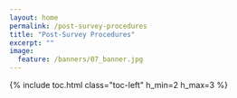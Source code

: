 ```yaml
---
layout: home
permalink: /post-survey-procedures
title: "Post-Survey Procedures"
excerpt: ""
image:
  feature: /banners/07_banner.jpg
---
```

{% include toc.html class="toc-left" h_min=2 h_max=3 %}
